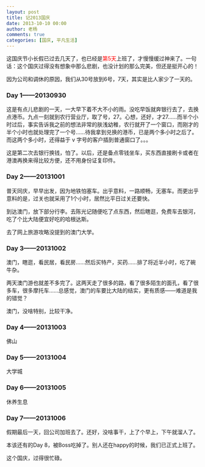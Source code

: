 ```yaml
---
layout: post
title: 记2013国庆
date: 2013-10-10 00:00
author: 老杨
comments: true
categories: [国庆, 平凡生活]
---
```

这国庆节小长假已过去几天了，也已经是<span style="color: #ff0000;">第5天</span>上班了，才慢慢缓过神来了。一句话：这个国庆过得没有想象中那么悲剧，也没计划的那么完美，但还是挺开心的！


<!--more-->


因为公司和调休的原因，我们从30号放到6号，7天，其实是比人家少了一天的。
<h3>Day 1——20130930</h3>
这是有点儿悲剧的一天，一大早下着不大不小的雨。没吃早饭就奔银行去了，去换点港币。九点一刻就到农行营业厅，取了号，27。心想，还好，才27……而半个小时过后，事实告诉我之前的想法非常的肤浅幼稚，农行就开了一个窗口，而刚才的半个小时也就处理完了一个号……待我拿到兑换的港币，已是两个多小时之后了。而这两个多小时，还得益于 v 字号的客户插到普通窗口了。。。

这是第二次去银行换钱，怕了。以后，还是备点零钱坐车，买东西直接刷卡或者在港澳再换来得比较方便，还不用身份证复印件。

<h3>Day 2——20131001</h3>
普天同庆，早早出发，因为地铁怕塞车。出乎意料，一路顺畅，无塞车。而更出乎意料的是，过关也就采用了1个小时，居然比平日过关还要快。

到达澳门，放下部分行李。去陈光记随便吃了点东西，然后瞎逛，免费车去银河，吃了个比大陆便宜好吃的哈根达斯。

去了网上旅游攻略没提到的澳门大学。

<h3>Day 3——20131002</h3>
澳门，瞎逛，看民居，看民房……然后买特产，买药……排了将近半小时，吃了碗牛杂。

两天澳门游也就差不多完了。这两天走了很多的路，看了很多陌生的面孔，看了很多车，很多摩托车……总感觉，澳门的车要比大陆的结实，更有质感——难道是我的错觉？

澳门，没啥特别，比较干净。

<h3>Day 4——20131003</h3>
佛山

<h3>Day 5——20131004</h3>
大学城

<h3>Day 6——20131005</h3>
休养生息

<h3>Day 7——20131006</h3>
假期最后一天，回公司加班去了。还好，没啥事干，上了个早上，下午就溜人了。

本该还有的Day 8，被Boss吃掉了。别人还在happy的时候，我们已正式上班了。

这个国庆，过得很忙碌。
